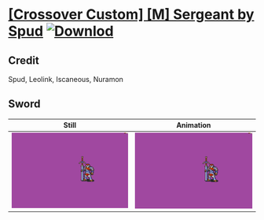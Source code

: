 # [\[Crossover Custom\] \[M\] Sergeant by Spud](./) [![Downlod](https://img.shields.io/badge/Download--red?style=social&logo=github)](https://minhaskamal.github.io/DownGit/#/home?url=https://github.com/Klokinator/FE-Repo/tree/main/Battle%20Animations%2FInfantry%20-%20Knights%2C%20Generals%2C%20Armors%2F%5BCrossover%20Custom%5D%20%5BM%5D%20Sergeant%20by%20Spud%2F1.%20Sword)

## Credit

Spud, Leolink, Iscaneous, Nuramon

## Sword

| Still | Animation |
| :---: | :-------: |
| ![Sword still](./Sword_000.png) | ![Sword animation](./Sword.gif) |
